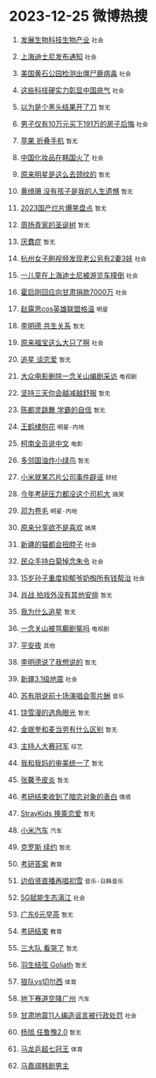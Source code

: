 # 2023-12-25 微博热搜 
1. [发展生物科技生物产业](https://m.weibo.cn/search?containerid=100103type%3D1%26t%3D10%26q%3D%23%E5%8F%91%E5%B1%95%E7%94%9F%E7%89%A9%E7%A7%91%E6%8A%80%E7%94%9F%E7%89%A9%E4%BA%A7%E4%B8%9A%23&stream_entry_id=51&isnewpage=1&extparam=seat%3D1%26cate%3D10103%26stream_entry_id%3D51%26pos%3D0%26filter_type%3Drealtimehot%26c_type%3D51%26q%3D%2523%25E5%258F%2591%25E5%25B1%2595%25E7%2594%259F%25E7%2589%25A9%25E7%25A7%2591%25E6%258A%2580%25E7%2594%259F%25E7%2589%25A9%25E4%25BA%25A7%25E4%25B8%259A%2523%26dgr%3D0%26display_time%3D1703449126%26pre_seqid%3D170344912647301625335) `社会` 

2. [上海迪士尼发布通知](https://m.weibo.cn/search?containerid=100103type%3D1%26t%3D10%26q%3D%23%E4%B8%8A%E6%B5%B7%E8%BF%AA%E5%A3%AB%E5%B0%BC%E5%8F%91%E5%B8%83%E9%80%9A%E7%9F%A5%23&stream_entry_id=31&isnewpage=1&extparam=seat%3D1%26band_rank%3D1%26flag%3D2%26filter_type%3Drealtimehot%26stream_entry_id%3D31%26c_type%3D31%26dgr%3D0%26cate%3D5001%26lcate%3D5001%26q%3D%2523%25E4%25B8%258A%25E6%25B5%25B7%25E8%25BF%25AA%25E5%25A3%25AB%25E5%25B0%25BC%25E5%258F%2591%25E5%25B8%2583%25E9%2580%259A%25E7%259F%25A5%2523%26realpos%3D1%26pos%3D0%26display_time%3D1703449126%26pre_seqid%3D170344912647301625335) `社会` 

3. [美国黄石公园检测出僵尸鹿病毒](https://m.weibo.cn/search?containerid=100103type%3D1%26t%3D10%26q%3D%23%E7%BE%8E%E5%9B%BD%E9%BB%84%E7%9F%B3%E5%85%AC%E5%9B%AD%E6%A3%80%E6%B5%8B%E5%87%BA%E5%83%B5%E5%B0%B8%E9%B9%BF%E7%97%85%E6%AF%92%23&stream_entry_id=31&isnewpage=1&extparam=seat%3D1%26band_rank%3D2%26flag%3D2%26filter_type%3Drealtimehot%26stream_entry_id%3D31%26c_type%3D31%26dgr%3D0%26cate%3D5001%26lcate%3D5001%26q%3D%2523%25E7%25BE%258E%25E5%259B%25BD%25E9%25BB%2584%25E7%259F%25B3%25E5%2585%25AC%25E5%259B%25AD%25E6%25A3%2580%25E6%25B5%258B%25E5%2587%25BA%25E5%2583%25B5%25E5%25B0%25B8%25E9%25B9%25BF%25E7%2597%2585%25E6%25AF%2592%2523%26realpos%3D2%26pos%3D1%26display_time%3D1703449126%26pre_seqid%3D170344912647301625335) `社会` 

4. [这些科技硬实力彰显中国底气](https://m.weibo.cn/search?containerid=100103type%3D1%26t%3D10%26q%3D%23%E8%BF%99%E4%BA%9B%E7%A7%91%E6%8A%80%E7%A1%AC%E5%AE%9E%E5%8A%9B%E5%BD%B0%E6%98%BE%E4%B8%AD%E5%9B%BD%E5%BA%95%E6%B0%94%23&stream_entry_id=31&isnewpage=1&extparam=seat%3D1%26band_rank%3D3%26flag%3D32768%26filter_type%3Drealtimehot%26stream_entry_id%3D31%26c_type%3D31%26dgr%3D0%26cate%3D5001%26lcate%3D5001%26q%3D%2523%25E8%25BF%2599%25E4%25BA%259B%25E7%25A7%2591%25E6%258A%2580%25E7%25A1%25AC%25E5%25AE%259E%25E5%258A%259B%25E5%25BD%25B0%25E6%2598%25BE%25E4%25B8%25AD%25E5%259B%25BD%25E5%25BA%2595%25E6%25B0%2594%2523%26realpos%3D3%26pos%3D2%26display_time%3D1703449126%26pre_seqid%3D170344912647301625335) `社会` 

5. [以为是个黑头结果开了刀](https://m.weibo.cn/search?containerid=100103type%3D1%26t%3D10%26q%3D%E4%BB%A5%E4%B8%BA%E6%98%AF%E4%B8%AA%E9%BB%91%E5%A4%B4%E7%BB%93%E6%9E%9C%E5%BC%80%E4%BA%86%E5%88%80&stream_entry_id=31&isnewpage=1&extparam=seat%3D1%26band_rank%3D4%26flag%3D2%26filter_type%3Drealtimehot%26stream_entry_id%3D31%26c_type%3D31%26dgr%3D0%26cate%3D5001%26lcate%3D5001%26q%3D%25E4%25BB%25A5%25E4%25B8%25BA%25E6%2598%25AF%25E4%25B8%25AA%25E9%25BB%2591%25E5%25A4%25B4%25E7%25BB%2593%25E6%259E%259C%25E5%25BC%2580%25E4%25BA%2586%25E5%2588%2580%26realpos%3D4%26pos%3D3%26display_time%3D1703449126%26pre_seqid%3D170344912647301625335) `暂无` 

6. [男子仅有10万元买下191万的房子后悔](https://m.weibo.cn/search?containerid=100103type%3D1%26t%3D10%26q%3D%23%E7%94%B7%E5%AD%90%E4%BB%85%E6%9C%8910%E4%B8%87%E5%85%83%E4%B9%B0%E4%B8%8B191%E4%B8%87%E7%9A%84%E6%88%BF%E5%AD%90%E5%90%8E%E6%82%94%23&stream_entry_id=31&isnewpage=1&extparam=seat%3D1%26band_rank%3D5%26flag%3D2%26filter_type%3Drealtimehot%26stream_entry_id%3D31%26c_type%3D31%26dgr%3D0%26cate%3D5001%26lcate%3D5001%26q%3D%2523%25E7%2594%25B7%25E5%25AD%2590%25E4%25BB%2585%25E6%259C%258910%25E4%25B8%2587%25E5%2585%2583%25E4%25B9%25B0%25E4%25B8%258B191%25E4%25B8%2587%25E7%259A%2584%25E6%2588%25BF%25E5%25AD%2590%25E5%2590%258E%25E6%2582%2594%2523%26realpos%3D5%26pos%3D4%26display_time%3D1703449126%26pre_seqid%3D170344912647301625335) `社会` 

7. [苹果 折叠手机](https://m.weibo.cn/search?containerid=100103type%3D1%26t%3D10%26q%3D%E8%8B%B9%E6%9E%9C+%E6%8A%98%E5%8F%A0%E6%89%8B%E6%9C%BA&stream_entry_id=31&isnewpage=1&extparam=seat%3D1%26band_rank%3D6%26flag%3D2%26filter_type%3Drealtimehot%26stream_entry_id%3D31%26c_type%3D31%26dgr%3D0%26cate%3D5001%26lcate%3D5001%26q%3D%25E8%258B%25B9%25E6%259E%259C%2520%25E6%258A%2598%25E5%258F%25A0%25E6%2589%258B%25E6%259C%25BA%26realpos%3D6%26pos%3D5%26display_time%3D1703449126%26pre_seqid%3D170344912647301625335) `暂无` 

8. [中国化妆品在韩国火了](https://m.weibo.cn/search?containerid=100103type%3D1%26t%3D10%26q%3D%23%E4%B8%AD%E5%9B%BD%E5%8C%96%E5%A6%86%E5%93%81%E5%9C%A8%E9%9F%A9%E5%9B%BD%E7%81%AB%E4%BA%86%23&stream_entry_id=31&isnewpage=1&extparam=seat%3D1%26band_rank%3D7%26flag%3D2%26filter_type%3Drealtimehot%26stream_entry_id%3D31%26c_type%3D31%26dgr%3D0%26cate%3D5001%26lcate%3D5001%26q%3D%2523%25E4%25B8%25AD%25E5%259B%25BD%25E5%258C%2596%25E5%25A6%2586%25E5%2593%2581%25E5%259C%25A8%25E9%259F%25A9%25E5%259B%25BD%25E7%2581%25AB%25E4%25BA%2586%2523%26realpos%3D7%26pos%3D6%26display_time%3D1703449126%26pre_seqid%3D170344912647301625335) `社会` 

9. [原来明星是这么去颈纹的](https://m.weibo.cn/search?containerid=100103type%3D1%26t%3D10%26q%3D%E5%8E%9F%E6%9D%A5%E6%98%8E%E6%98%9F%E6%98%AF%E8%BF%99%E4%B9%88%E5%8E%BB%E9%A2%88%E7%BA%B9%E7%9A%84&stream_entry_id=31&isnewpage=1&extparam=seat%3D1%26band_rank%3D8%26flag%3D2%26filter_type%3Drealtimehot%26stream_entry_id%3D31%26c_type%3D31%26dgr%3D0%26cate%3D5001%26lcate%3D5001%26q%3D%25E5%258E%259F%25E6%259D%25A5%25E6%2598%258E%25E6%2598%259F%25E6%2598%25AF%25E8%25BF%2599%25E4%25B9%2588%25E5%258E%25BB%25E9%25A2%2588%25E7%25BA%25B9%25E7%259A%2584%26realpos%3D8%26pos%3D7%26display_time%3D1703449126%26pre_seqid%3D170344912647301625335) `暂无` 

10. [黄绮珊 没有孩子是我的人生遗憾](https://m.weibo.cn/search?containerid=100103type%3D1%26t%3D10%26q%3D%E9%BB%84%E7%BB%AE%E7%8F%8A+%E6%B2%A1%E6%9C%89%E5%AD%A9%E5%AD%90%E6%98%AF%E6%88%91%E7%9A%84%E4%BA%BA%E7%94%9F%E9%81%97%E6%86%BE&stream_entry_id=31&isnewpage=1&extparam=seat%3D1%26band_rank%3D9%26flag%3D2%26filter_type%3Drealtimehot%26stream_entry_id%3D31%26c_type%3D31%26dgr%3D0%26cate%3D5001%26lcate%3D5001%26q%3D%25E9%25BB%2584%25E7%25BB%25AE%25E7%258F%258A%2520%25E6%25B2%25A1%25E6%259C%2589%25E5%25AD%25A9%25E5%25AD%2590%25E6%2598%25AF%25E6%2588%2591%25E7%259A%2584%25E4%25BA%25BA%25E7%2594%259F%25E9%2581%2597%25E6%2586%25BE%26realpos%3D9%26pos%3D8%26display_time%3D1703449126%26pre_seqid%3D170344912647301625335) `暂无` 

11. [2023国产烂片爆笑盘点](https://m.weibo.cn/search?containerid=100103type%3D1%26t%3D10%26q%3D2023%E5%9B%BD%E4%BA%A7%E7%83%82%E7%89%87%E7%88%86%E7%AC%91%E7%9B%98%E7%82%B9&stream_entry_id=31&isnewpage=1&extparam=seat%3D1%26band_rank%3D10%26flag%3D2%26filter_type%3Drealtimehot%26stream_entry_id%3D31%26c_type%3D31%26dgr%3D0%26cate%3D5001%26lcate%3D5001%26q%3D2023%25E5%259B%25BD%25E4%25BA%25A7%25E7%2583%2582%25E7%2589%2587%25E7%2588%2586%25E7%25AC%2591%25E7%259B%2598%25E7%2582%25B9%26realpos%3D10%26pos%3D9%26display_time%3D1703449126%26pre_seqid%3D170344912647301625335) `暂无` 

12. [周扬青家的圣诞树](https://m.weibo.cn/search?containerid=100103type%3D1%26t%3D10%26q%3D%23%E5%91%A8%E6%89%AC%E9%9D%92%E5%AE%B6%E7%9A%84%E5%9C%A3%E8%AF%9E%E6%A0%91%23&stream_entry_id=31&isnewpage=1&extparam=seat%3D1%26band_rank%3D11%26flag%3D2%26filter_type%3Drealtimehot%26stream_entry_id%3D31%26c_type%3D31%26dgr%3D0%26cate%3D5001%26lcate%3D5001%26q%3D%2523%25E5%2591%25A8%25E6%2589%25AC%25E9%259D%2592%25E5%25AE%25B6%25E7%259A%2584%25E5%259C%25A3%25E8%25AF%259E%25E6%25A0%2591%2523%26realpos%3D11%26pos%3D10%26display_time%3D1703449126%26pre_seqid%3D170344912647301625335) `暂无` 

13. [厌蠢症](https://m.weibo.cn/search?containerid=100103type%3D1%26t%3D10%26q%3D%E5%8E%8C%E8%A0%A2%E7%97%87&stream_entry_id=31&isnewpage=1&extparam=seat%3D1%26band_rank%3D12%26flag%3D2%26filter_type%3Drealtimehot%26stream_entry_id%3D31%26c_type%3D31%26dgr%3D0%26cate%3D5001%26lcate%3D5001%26q%3D%25E5%258E%258C%25E8%25A0%25A2%25E7%2597%2587%26realpos%3D12%26pos%3D11%26display_time%3D1703449126%26pre_seqid%3D170344912647301625335) `暂无` 

14. [杭州女子刷视频发现老公另有2妻3娃](https://m.weibo.cn/search?containerid=100103type%3D1%26t%3D10%26q%3D%23%E6%9D%AD%E5%B7%9E%E5%A5%B3%E5%AD%90%E5%88%B7%E8%A7%86%E9%A2%91%E5%8F%91%E7%8E%B0%E8%80%81%E5%85%AC%E5%8F%A6%E6%9C%892%E5%A6%BB3%E5%A8%83%23&stream_entry_id=31&isnewpage=1&extparam=seat%3D1%26band_rank%3D13%26flag%3D2%26filter_type%3Drealtimehot%26stream_entry_id%3D31%26c_type%3D31%26dgr%3D0%26cate%3D5001%26lcate%3D5001%26q%3D%2523%25E6%259D%25AD%25E5%25B7%259E%25E5%25A5%25B3%25E5%25AD%2590%25E5%2588%25B7%25E8%25A7%2586%25E9%25A2%2591%25E5%258F%2591%25E7%258E%25B0%25E8%2580%2581%25E5%2585%25AC%25E5%258F%25A6%25E6%259C%25892%25E5%25A6%25BB3%25E5%25A8%2583%2523%26realpos%3D13%26pos%3D12%26display_time%3D1703449126%26pre_seqid%3D170344912647301625335) `社会` 

15. [一儿童在上海迪士尼被游览车撞倒](https://m.weibo.cn/search?containerid=100103type%3D1%26t%3D10%26q%3D%23%E4%B8%80%E5%84%BF%E7%AB%A5%E5%9C%A8%E4%B8%8A%E6%B5%B7%E8%BF%AA%E5%A3%AB%E5%B0%BC%E8%A2%AB%E6%B8%B8%E8%A7%88%E8%BD%A6%E6%92%9E%E5%80%92%23&stream_entry_id=31&isnewpage=1&extparam=seat%3D1%26band_rank%3D14%26flag%3D2%26filter_type%3Drealtimehot%26stream_entry_id%3D31%26c_type%3D31%26dgr%3D0%26cate%3D5001%26lcate%3D5001%26q%3D%2523%25E4%25B8%2580%25E5%2584%25BF%25E7%25AB%25A5%25E5%259C%25A8%25E4%25B8%258A%25E6%25B5%25B7%25E8%25BF%25AA%25E5%25A3%25AB%25E5%25B0%25BC%25E8%25A2%25AB%25E6%25B8%25B8%25E8%25A7%2588%25E8%25BD%25A6%25E6%2592%259E%25E5%2580%2592%2523%26realpos%3D14%26pos%3D13%26display_time%3D1703449126%26pre_seqid%3D170344912647301625335) `社会` 

16. [霍启刚回应向甘肃捐款7000万](https://m.weibo.cn/search?containerid=100103type%3D1%26t%3D10%26q%3D%23%E9%9C%8D%E5%90%AF%E5%88%9A%E5%9B%9E%E5%BA%94%E5%90%91%E7%94%98%E8%82%83%E6%8D%90%E6%AC%BE7000%E4%B8%87%23&stream_entry_id=31&isnewpage=1&extparam=seat%3D1%26band_rank%3D15%26flag%3D2%26filter_type%3Drealtimehot%26stream_entry_id%3D31%26c_type%3D31%26dgr%3D0%26cate%3D5001%26lcate%3D5001%26q%3D%2523%25E9%259C%258D%25E5%2590%25AF%25E5%2588%259A%25E5%259B%259E%25E5%25BA%2594%25E5%2590%2591%25E7%2594%2598%25E8%2582%2583%25E6%258D%2590%25E6%25AC%25BE7000%25E4%25B8%2587%2523%26realpos%3D15%26pos%3D14%26display_time%3D1703449126%26pre_seqid%3D170344912647301625335) `社会` 

17. [赵露思cos英雄联盟格温](https://m.weibo.cn/search?containerid=100103type%3D1%26t%3D10%26q%3D%23%E8%B5%B5%E9%9C%B2%E6%80%9Dcos%E8%8B%B1%E9%9B%84%E8%81%94%E7%9B%9F%E6%A0%BC%E6%B8%A9%23&stream_entry_id=31&isnewpage=1&extparam=seat%3D1%26band_rank%3D16%26flag%3D2%26filter_type%3Drealtimehot%26stream_entry_id%3D31%26c_type%3D31%26dgr%3D0%26cate%3D5001%26lcate%3D5001%26q%3D%2523%25E8%25B5%25B5%25E9%259C%25B2%25E6%2580%259Dcos%25E8%258B%25B1%25E9%259B%2584%25E8%2581%2594%25E7%259B%259F%25E6%25A0%25BC%25E6%25B8%25A9%2523%26realpos%3D16%26pos%3D15%26display_time%3D1703449126%26pre_seqid%3D170344912647301625335) `明星` 

18. [李明德 共生关系](https://m.weibo.cn/search?containerid=100103type%3D1%26t%3D10%26q%3D%E6%9D%8E%E6%98%8E%E5%BE%B7+%E5%85%B1%E7%94%9F%E5%85%B3%E7%B3%BB&stream_entry_id=31&isnewpage=1&extparam=seat%3D1%26band_rank%3D17%26flag%3D2%26filter_type%3Drealtimehot%26stream_entry_id%3D31%26c_type%3D31%26dgr%3D0%26cate%3D5001%26lcate%3D5001%26q%3D%25E6%259D%258E%25E6%2598%258E%25E5%25BE%25B7%2520%25E5%2585%25B1%25E7%2594%259F%25E5%2585%25B3%25E7%25B3%25BB%26realpos%3D17%26pos%3D16%26display_time%3D1703449126%26pre_seqid%3D170344912647301625335) `暂无` 

19. [原来福宝这么大只了啊](https://m.weibo.cn/search?containerid=100103type%3D1%26t%3D10%26q%3D%23%E5%8E%9F%E6%9D%A5%E7%A6%8F%E5%AE%9D%E8%BF%99%E4%B9%88%E5%A4%A7%E5%8F%AA%E4%BA%86%E5%95%8A%23&stream_entry_id=31&isnewpage=1&extparam=seat%3D1%26band_rank%3D18%26flag%3D32768%26filter_type%3Drealtimehot%26stream_entry_id%3D31%26c_type%3D31%26dgr%3D0%26cate%3D5001%26lcate%3D5001%26q%3D%2523%25E5%258E%259F%25E6%259D%25A5%25E7%25A6%258F%25E5%25AE%259D%25E8%25BF%2599%25E4%25B9%2588%25E5%25A4%25A7%25E5%258F%25AA%25E4%25BA%2586%25E5%2595%258A%2523%26realpos%3D18%26pos%3D17%26display_time%3D1703449126%26pre_seqid%3D170344912647301625335) `社会` 

20. [追星 谈恋爱](https://m.weibo.cn/search?containerid=100103type%3D1%26t%3D10%26q%3D%E8%BF%BD%E6%98%9F+%E8%B0%88%E6%81%8B%E7%88%B1&stream_entry_id=31&isnewpage=1&extparam=seat%3D1%26band_rank%3D19%26flag%3D0%26filter_type%3Drealtimehot%26stream_entry_id%3D31%26c_type%3D31%26dgr%3D0%26cate%3D5001%26lcate%3D5001%26q%3D%25E8%25BF%25BD%25E6%2598%259F%2520%25E8%25B0%2588%25E6%2581%258B%25E7%2588%25B1%26realpos%3D19%26pos%3D18%26display_time%3D1703449126%26pre_seqid%3D170344912647301625335) `暂无` 

21. [大众电影删除一念关山编剧采访](https://m.weibo.cn/search?containerid=100103type%3D1%26t%3D10%26q%3D%23%E5%A4%A7%E4%BC%97%E7%94%B5%E5%BD%B1%E5%88%A0%E9%99%A4%E4%B8%80%E5%BF%B5%E5%85%B3%E5%B1%B1%E7%BC%96%E5%89%A7%E9%87%87%E8%AE%BF%23&stream_entry_id=31&isnewpage=1&extparam=seat%3D1%26band_rank%3D20%26flag%3D0%26filter_type%3Drealtimehot%26stream_entry_id%3D31%26c_type%3D31%26dgr%3D0%26cate%3D5001%26lcate%3D5001%26q%3D%2523%25E5%25A4%25A7%25E4%25BC%2597%25E7%2594%25B5%25E5%25BD%25B1%25E5%2588%25A0%25E9%2599%25A4%25E4%25B8%2580%25E5%25BF%25B5%25E5%2585%25B3%25E5%25B1%25B1%25E7%25BC%2596%25E5%2589%25A7%25E9%2587%2587%25E8%25AE%25BF%2523%26realpos%3D20%26pos%3D19%26display_time%3D1703449126%26pre_seqid%3D170344912647301625335) `电视剧` 

22. [坚持三天你会越减越舒服](https://m.weibo.cn/search?containerid=100103type%3D1%26t%3D10%26q%3D%E5%9D%9A%E6%8C%81%E4%B8%89%E5%A4%A9%E4%BD%A0%E4%BC%9A%E8%B6%8A%E5%87%8F%E8%B6%8A%E8%88%92%E6%9C%8D&stream_entry_id=31&isnewpage=1&extparam=seat%3D1%26band_rank%3D21%26flag%3D1%26filter_type%3Drealtimehot%26stream_entry_id%3D31%26c_type%3D31%26dgr%3D0%26cate%3D5001%26lcate%3D5001%26q%3D%25E5%259D%259A%25E6%258C%2581%25E4%25B8%2589%25E5%25A4%25A9%25E4%25BD%25A0%25E4%25BC%259A%25E8%25B6%258A%25E5%2587%258F%25E8%25B6%258A%25E8%2588%2592%25E6%259C%258D%26realpos%3D21%26pos%3D20%26display_time%3D1703449126%26pre_seqid%3D170344912647301625335) `暂无` 

23. [陈都灵跳舞 学霸的自信](https://m.weibo.cn/search?containerid=100103type%3D1%26t%3D10%26q%3D%E9%99%88%E9%83%BD%E7%81%B5%E8%B7%B3%E8%88%9E+%E5%AD%A6%E9%9C%B8%E7%9A%84%E8%87%AA%E4%BF%A1&stream_entry_id=31&isnewpage=1&extparam=seat%3D1%26band_rank%3D22%26flag%3D0%26filter_type%3Drealtimehot%26stream_entry_id%3D31%26c_type%3D31%26dgr%3D0%26cate%3D5001%26lcate%3D5001%26q%3D%25E9%2599%2588%25E9%2583%25BD%25E7%2581%25B5%25E8%25B7%25B3%25E8%2588%259E%2520%25E5%25AD%25A6%25E9%259C%25B8%25E7%259A%2584%25E8%2587%25AA%25E4%25BF%25A1%26realpos%3D22%26pos%3D21%26display_time%3D1703449126%26pre_seqid%3D170344912647301625335) `暂无` 

24. [王鹤棣抱花](https://m.weibo.cn/search?containerid=100103type%3D1%26t%3D10%26q%3D%23%E7%8E%8B%E9%B9%A4%E6%A3%A3%E6%8A%B1%E8%8A%B1%23&stream_entry_id=31&isnewpage=1&extparam=seat%3D1%26band_rank%3D23%26flag%3D0%26filter_type%3Drealtimehot%26stream_entry_id%3D31%26c_type%3D31%26dgr%3D0%26cate%3D5001%26lcate%3D5001%26q%3D%2523%25E7%258E%258B%25E9%25B9%25A4%25E6%25A3%25A3%25E6%258A%25B1%25E8%258A%25B1%2523%26realpos%3D23%26pos%3D22%26display_time%3D1703449126%26pre_seqid%3D170344912647301625335) `明星-内地` 

25. [柯南全员说中文](https://m.weibo.cn/search?containerid=100103type%3D1%26t%3D10%26q%3D%E6%9F%AF%E5%8D%97%E5%85%A8%E5%91%98%E8%AF%B4%E4%B8%AD%E6%96%87&stream_entry_id=31&isnewpage=1&extparam=seat%3D1%26band_rank%3D24%26flag%3D2%26filter_type%3Drealtimehot%26stream_entry_id%3D31%26c_type%3D31%26dgr%3D0%26cate%3D5001%26lcate%3D5001%26q%3D%25E6%259F%25AF%25E5%258D%2597%25E5%2585%25A8%25E5%2591%2598%25E8%25AF%25B4%25E4%25B8%25AD%25E6%2596%2587%26realpos%3D24%26pos%3D23%26display_time%3D1703449126%26pre_seqid%3D170344912647301625335) `电影` 

26. [多邻国油炸小绿鸟](https://m.weibo.cn/search?containerid=100103type%3D1%26t%3D10%26q%3D%E5%A4%9A%E9%82%BB%E5%9B%BD%E6%B2%B9%E7%82%B8%E5%B0%8F%E7%BB%BF%E9%B8%9F&stream_entry_id=31&isnewpage=1&extparam=seat%3D1%26band_rank%3D25%26flag%3D1%26filter_type%3Drealtimehot%26stream_entry_id%3D31%26c_type%3D31%26dgr%3D0%26cate%3D5001%26lcate%3D5001%26q%3D%25E5%25A4%259A%25E9%2582%25BB%25E5%259B%25BD%25E6%25B2%25B9%25E7%2582%25B8%25E5%25B0%258F%25E7%25BB%25BF%25E9%25B8%259F%26realpos%3D25%26pos%3D24%26display_time%3D1703449126%26pre_seqid%3D170344912647301625335) `暂无` 

27. [小米就某芯片公司事件辟谣](https://m.weibo.cn/search?containerid=100103type%3D1%26t%3D10%26q%3D%23%E5%B0%8F%E7%B1%B3%E5%B0%B1%E6%9F%90%E8%8A%AF%E7%89%87%E5%85%AC%E5%8F%B8%E4%BA%8B%E4%BB%B6%E8%BE%9F%E8%B0%A3%23&stream_entry_id=31&isnewpage=1&extparam=seat%3D1%26band_rank%3D26%26flag%3D0%26filter_type%3Drealtimehot%26stream_entry_id%3D31%26c_type%3D31%26dgr%3D0%26cate%3D5001%26lcate%3D5001%26q%3D%2523%25E5%25B0%258F%25E7%25B1%25B3%25E5%25B0%25B1%25E6%259F%2590%25E8%258A%25AF%25E7%2589%2587%25E5%2585%25AC%25E5%258F%25B8%25E4%25BA%258B%25E4%25BB%25B6%25E8%25BE%259F%25E8%25B0%25A3%2523%26realpos%3D26%26pos%3D25%26display_time%3D1703449126%26pre_seqid%3D170344912647301625335) `财经` 

28. [今年考研压力都没这个司机大](https://m.weibo.cn/search?containerid=100103type%3D1%26t%3D10%26q%3D%23%E4%BB%8A%E5%B9%B4%E8%80%83%E7%A0%94%E5%8E%8B%E5%8A%9B%E9%83%BD%E6%B2%A1%E8%BF%99%E4%B8%AA%E5%8F%B8%E6%9C%BA%E5%A4%A7%23&stream_entry_id=31&isnewpage=1&extparam=seat%3D1%26band_rank%3D27%26flag%3D0%26filter_type%3Drealtimehot%26stream_entry_id%3D31%26c_type%3D31%26dgr%3D0%26cate%3D5001%26lcate%3D5001%26q%3D%2523%25E4%25BB%258A%25E5%25B9%25B4%25E8%2580%2583%25E7%25A0%2594%25E5%258E%258B%25E5%258A%259B%25E9%2583%25BD%25E6%25B2%25A1%25E8%25BF%2599%25E4%25B8%25AA%25E5%258F%25B8%25E6%259C%25BA%25E5%25A4%25A7%2523%26realpos%3D27%26pos%3D26%26display_time%3D1703449126%26pre_seqid%3D170344912647301625335) `搞笑` 

29. [邓为卷毛](https://m.weibo.cn/search?containerid=100103type%3D1%26t%3D10%26q%3D%23%E9%82%93%E4%B8%BA%E5%8D%B7%E6%AF%9B%23&stream_entry_id=31&isnewpage=1&extparam=seat%3D1%26band_rank%3D28%26flag%3D0%26filter_type%3Drealtimehot%26stream_entry_id%3D31%26c_type%3D31%26dgr%3D0%26cate%3D5001%26lcate%3D5001%26q%3D%2523%25E9%2582%2593%25E4%25B8%25BA%25E5%258D%25B7%25E6%25AF%259B%2523%26realpos%3D28%26pos%3D27%26display_time%3D1703449126%26pre_seqid%3D170344912647301625335) `明星-内地` 

30. [原来分享欲不是喜欢](https://m.weibo.cn/search?containerid=100103type%3D1%26t%3D10%26q%3D%23%E5%8E%9F%E6%9D%A5%E5%88%86%E4%BA%AB%E6%AC%B2%E4%B8%8D%E6%98%AF%E5%96%9C%E6%AC%A2%23&stream_entry_id=31&isnewpage=1&extparam=seat%3D1%26band_rank%3D29%26flag%3D0%26filter_type%3Drealtimehot%26stream_entry_id%3D31%26c_type%3D31%26dgr%3D0%26cate%3D5001%26lcate%3D5001%26q%3D%2523%25E5%258E%259F%25E6%259D%25A5%25E5%2588%2586%25E4%25BA%25AB%25E6%25AC%25B2%25E4%25B8%258D%25E6%2598%25AF%25E5%2596%259C%25E6%25AC%25A2%2523%26realpos%3D29%26pos%3D28%26display_time%3D1703449126%26pre_seqid%3D170344912647301625335) `搞笑` 

31. [新疆的猫都会扭脖子](https://m.weibo.cn/search?containerid=100103type%3D1%26t%3D10%26q%3D%23%E6%96%B0%E7%96%86%E7%9A%84%E7%8C%AB%E9%83%BD%E4%BC%9A%E6%89%AD%E8%84%96%E5%AD%90%23&stream_entry_id=31&isnewpage=1&extparam=seat%3D1%26band_rank%3D30%26flag%3D0%26filter_type%3Drealtimehot%26stream_entry_id%3D31%26c_type%3D31%26dgr%3D0%26cate%3D5001%26lcate%3D5001%26q%3D%2523%25E6%2596%25B0%25E7%2596%2586%25E7%259A%2584%25E7%258C%25AB%25E9%2583%25BD%25E4%25BC%259A%25E6%2589%25AD%25E8%2584%2596%25E5%25AD%2590%2523%26realpos%3D30%26pos%3D29%26display_time%3D1703449126%26pre_seqid%3D170344912647301625335) `社会` 

32. [民众手持白菊悼念朱令](https://m.weibo.cn/search?containerid=100103type%3D1%26t%3D10%26q%3D%23%E6%B0%91%E4%BC%97%E6%89%8B%E6%8C%81%E7%99%BD%E8%8F%8A%E6%82%BC%E5%BF%B5%E6%9C%B1%E4%BB%A4%23&stream_entry_id=31&isnewpage=1&extparam=seat%3D1%26band_rank%3D31%26flag%3D0%26filter_type%3Drealtimehot%26stream_entry_id%3D31%26c_type%3D31%26dgr%3D0%26cate%3D5001%26lcate%3D5001%26q%3D%2523%25E6%25B0%2591%25E4%25BC%2597%25E6%2589%258B%25E6%258C%2581%25E7%2599%25BD%25E8%258F%258A%25E6%2582%25BC%25E5%25BF%25B5%25E6%259C%25B1%25E4%25BB%25A4%2523%26realpos%3D31%26pos%3D30%26display_time%3D1703449126%26pre_seqid%3D170344912647301625335) `社会` 

33. [15岁孙子重度抑郁爷奶掏所有钱帮治](https://m.weibo.cn/search?containerid=100103type%3D1%26t%3D10%26q%3D%2315%E5%B2%81%E5%AD%99%E5%AD%90%E9%87%8D%E5%BA%A6%E6%8A%91%E9%83%81%E7%88%B7%E5%A5%B6%E6%8E%8F%E6%89%80%E6%9C%89%E9%92%B1%E5%B8%AE%E6%B2%BB%23&stream_entry_id=31&isnewpage=1&extparam=seat%3D1%26band_rank%3D32%26flag%3D0%26filter_type%3Drealtimehot%26stream_entry_id%3D31%26c_type%3D31%26dgr%3D0%26cate%3D5001%26lcate%3D5001%26q%3D%252315%25E5%25B2%2581%25E5%25AD%2599%25E5%25AD%2590%25E9%2587%258D%25E5%25BA%25A6%25E6%258A%2591%25E9%2583%2581%25E7%2588%25B7%25E5%25A5%25B6%25E6%258E%258F%25E6%2589%2580%25E6%259C%2589%25E9%2592%25B1%25E5%25B8%25AE%25E6%25B2%25BB%2523%26realpos%3D32%26pos%3D31%26display_time%3D1703449126%26pre_seqid%3D170344912647301625335) `社会` 

34. [肖战 拍戏外没有其他安排](https://m.weibo.cn/search?containerid=100103type%3D1%26t%3D10%26q%3D%E8%82%96%E6%88%98+%E6%8B%8D%E6%88%8F%E5%A4%96%E6%B2%A1%E6%9C%89%E5%85%B6%E4%BB%96%E5%AE%89%E6%8E%92&stream_entry_id=31&isnewpage=1&extparam=seat%3D1%26band_rank%3D33%26flag%3D0%26filter_type%3Drealtimehot%26stream_entry_id%3D31%26c_type%3D31%26dgr%3D0%26cate%3D5001%26lcate%3D5001%26q%3D%25E8%2582%2596%25E6%2588%2598%2520%25E6%258B%258D%25E6%2588%258F%25E5%25A4%2596%25E6%25B2%25A1%25E6%259C%2589%25E5%2585%25B6%25E4%25BB%2596%25E5%25AE%2589%25E6%258E%2592%26realpos%3D33%26pos%3D32%26display_time%3D1703449126%26pre_seqid%3D170344912647301625335) `暂无` 

35. [我为什么追星](https://m.weibo.cn/search?containerid=100103type%3D1%26t%3D10%26q%3D%E6%88%91%E4%B8%BA%E4%BB%80%E4%B9%88%E8%BF%BD%E6%98%9F&stream_entry_id=31&isnewpage=1&extparam=seat%3D1%26band_rank%3D34%26flag%3D0%26filter_type%3Drealtimehot%26stream_entry_id%3D31%26c_type%3D31%26dgr%3D0%26cate%3D5001%26lcate%3D5001%26q%3D%25E6%2588%2591%25E4%25B8%25BA%25E4%25BB%2580%25E4%25B9%2588%25E8%25BF%25BD%25E6%2598%259F%26realpos%3D34%26pos%3D33%26display_time%3D1703449126%26pre_seqid%3D170344912647301625335) `暂无` 

36. [一念关山被骂癫剧冤吗](https://m.weibo.cn/search?containerid=100103type%3D1%26t%3D10%26q%3D%23%E4%B8%80%E5%BF%B5%E5%85%B3%E5%B1%B1%E8%A2%AB%E9%AA%82%E7%99%AB%E5%89%A7%E5%86%A4%E5%90%97%23&stream_entry_id=31&isnewpage=1&extparam=seat%3D1%26band_rank%3D35%26flag%3D0%26filter_type%3Drealtimehot%26stream_entry_id%3D31%26c_type%3D31%26dgr%3D0%26cate%3D5001%26lcate%3D5001%26q%3D%2523%25E4%25B8%2580%25E5%25BF%25B5%25E5%2585%25B3%25E5%25B1%25B1%25E8%25A2%25AB%25E9%25AA%2582%25E7%2599%25AB%25E5%2589%25A7%25E5%2586%25A4%25E5%2590%2597%2523%26realpos%3D35%26pos%3D34%26display_time%3D1703449126%26pre_seqid%3D170344912647301625335) `电视剧` 

37. [平安夜](https://m.weibo.cn/search?containerid=100103type%3D1%26t%3D10%26q%3D%E5%B9%B3%E5%AE%89%E5%A4%9C&stream_entry_id=31&isnewpage=1&extparam=seat%3D1%26band_rank%3D36%26flag%3D0%26filter_type%3Drealtimehot%26stream_entry_id%3D31%26c_type%3D31%26dgr%3D0%26cate%3D5001%26lcate%3D5001%26q%3D%25E5%25B9%25B3%25E5%25AE%2589%25E5%25A4%259C%26realpos%3D36%26pos%3D35%26display_time%3D1703449126%26pre_seqid%3D170344912647301625335) `其他` 

38. [李明德说了我想说的](https://m.weibo.cn/search?containerid=100103type%3D1%26t%3D10%26q%3D%E6%9D%8E%E6%98%8E%E5%BE%B7%E8%AF%B4%E4%BA%86%E6%88%91%E6%83%B3%E8%AF%B4%E7%9A%84&stream_entry_id=31&isnewpage=1&extparam=seat%3D1%26band_rank%3D37%26flag%3D0%26filter_type%3Drealtimehot%26stream_entry_id%3D31%26c_type%3D31%26dgr%3D0%26cate%3D5001%26lcate%3D5001%26q%3D%25E6%259D%258E%25E6%2598%258E%25E5%25BE%25B7%25E8%25AF%25B4%25E4%25BA%2586%25E6%2588%2591%25E6%2583%25B3%25E8%25AF%25B4%25E7%259A%2584%26realpos%3D37%26pos%3D36%26display_time%3D1703449126%26pre_seqid%3D170344912647301625335) `暂无` 

39. [新疆3.1级地震](https://m.weibo.cn/search?containerid=100103type%3D1%26t%3D10%26q%3D%23%E6%96%B0%E7%96%863.1%E7%BA%A7%E5%9C%B0%E9%9C%87%23&stream_entry_id=31&isnewpage=1&extparam=seat%3D1%26band_rank%3D38%26flag%3D0%26filter_type%3Drealtimehot%26stream_entry_id%3D31%26c_type%3D31%26dgr%3D0%26cate%3D5001%26lcate%3D5001%26q%3D%2523%25E6%2596%25B0%25E7%2596%25863.1%25E7%25BA%25A7%25E5%259C%25B0%25E9%259C%2587%2523%26realpos%3D38%26pos%3D37%26display_time%3D1703449126%26pre_seqid%3D170344912647301625335) `社会` 

40. [苏有朋说前十场演唱会零片酬](https://m.weibo.cn/search?containerid=100103type%3D1%26t%3D10%26q%3D%23%E8%8B%8F%E6%9C%89%E6%9C%8B%E8%AF%B4%E5%89%8D%E5%8D%81%E5%9C%BA%E6%BC%94%E5%94%B1%E4%BC%9A%E9%9B%B6%E7%89%87%E9%85%AC%23&stream_entry_id=31&isnewpage=1&extparam=seat%3D1%26band_rank%3D39%26flag%3D0%26filter_type%3Drealtimehot%26stream_entry_id%3D31%26c_type%3D31%26dgr%3D0%26cate%3D5001%26lcate%3D5001%26q%3D%2523%25E8%258B%258F%25E6%259C%2589%25E6%259C%258B%25E8%25AF%25B4%25E5%2589%258D%25E5%258D%2581%25E5%259C%25BA%25E6%25BC%2594%25E5%2594%25B1%25E4%25BC%259A%25E9%259B%25B6%25E7%2589%2587%25E9%2585%25AC%2523%26realpos%3D39%26pos%3D38%26display_time%3D1703449126%26pre_seqid%3D170344912647301625335) `音乐` 

41. [饶雪漫的选角眼光](https://m.weibo.cn/search?containerid=100103type%3D1%26t%3D10%26q%3D%E9%A5%B6%E9%9B%AA%E6%BC%AB%E7%9A%84%E9%80%89%E8%A7%92%E7%9C%BC%E5%85%89&stream_entry_id=31&isnewpage=1&extparam=seat%3D1%26band_rank%3D40%26flag%3D0%26filter_type%3Drealtimehot%26stream_entry_id%3D31%26c_type%3D31%26dgr%3D0%26cate%3D5001%26lcate%3D5001%26q%3D%25E9%25A5%25B6%25E9%259B%25AA%25E6%25BC%25AB%25E7%259A%2584%25E9%2580%2589%25E8%25A7%2592%25E7%259C%25BC%25E5%2585%2589%26realpos%3D40%26pos%3D39%26display_time%3D1703449126%26pre_seqid%3D170344912647301625335) `暂无` 

42. [金珉奎和麦当劳有什么区别](https://m.weibo.cn/search?containerid=100103type%3D1%26t%3D10%26q%3D%E9%87%91%E7%8F%89%E5%A5%8E%E5%92%8C%E9%BA%A6%E5%BD%93%E5%8A%B3%E6%9C%89%E4%BB%80%E4%B9%88%E5%8C%BA%E5%88%AB&stream_entry_id=31&isnewpage=1&extparam=seat%3D1%26band_rank%3D41%26flag%3D0%26filter_type%3Drealtimehot%26stream_entry_id%3D31%26c_type%3D31%26dgr%3D0%26cate%3D5001%26lcate%3D5001%26q%3D%25E9%2587%2591%25E7%258F%2589%25E5%25A5%258E%25E5%2592%258C%25E9%25BA%25A6%25E5%25BD%2593%25E5%258A%25B3%25E6%259C%2589%25E4%25BB%2580%25E4%25B9%2588%25E5%258C%25BA%25E5%2588%25AB%26realpos%3D41%26pos%3D40%26display_time%3D1703449126%26pre_seqid%3D170344912647301625335) `暂无` 

43. [主持人大赛冠军](https://m.weibo.cn/search?containerid=100103type%3D1%26t%3D10%26q%3D%23%E4%B8%BB%E6%8C%81%E4%BA%BA%E5%A4%A7%E8%B5%9B%E5%86%A0%E5%86%9B%23&stream_entry_id=31&isnewpage=1&extparam=seat%3D1%26band_rank%3D42%26flag%3D0%26filter_type%3Drealtimehot%26stream_entry_id%3D31%26c_type%3D31%26dgr%3D0%26cate%3D5001%26lcate%3D5001%26q%3D%2523%25E4%25B8%25BB%25E6%258C%2581%25E4%25BA%25BA%25E5%25A4%25A7%25E8%25B5%259B%25E5%2586%25A0%25E5%2586%259B%2523%26realpos%3D42%26pos%3D41%26display_time%3D1703449126%26pre_seqid%3D170344912647301625335) `综艺` 

44. [我和我妈的审美统一了](https://m.weibo.cn/search?containerid=100103type%3D1%26t%3D10%26q%3D%E6%88%91%E5%92%8C%E6%88%91%E5%A6%88%E7%9A%84%E5%AE%A1%E7%BE%8E%E7%BB%9F%E4%B8%80%E4%BA%86&stream_entry_id=31&isnewpage=1&extparam=seat%3D1%26band_rank%3D43%26flag%3D0%26filter_type%3Drealtimehot%26stream_entry_id%3D31%26c_type%3D31%26dgr%3D0%26cate%3D5001%26lcate%3D5001%26q%3D%25E6%2588%2591%25E5%2592%258C%25E6%2588%2591%25E5%25A6%2588%25E7%259A%2584%25E5%25AE%25A1%25E7%25BE%258E%25E7%25BB%259F%25E4%25B8%2580%25E4%25BA%2586%26realpos%3D43%26pos%3D42%26display_time%3D1703449126%26pre_seqid%3D170344912647301625335) `暂无` 

45. [张馨予皮炎](https://m.weibo.cn/search?containerid=100103type%3D1%26t%3D10%26q%3D%E5%BC%A0%E9%A6%A8%E4%BA%88%E7%9A%AE%E7%82%8E&stream_entry_id=31&isnewpage=1&extparam=seat%3D1%26band_rank%3D44%26flag%3D0%26filter_type%3Drealtimehot%26stream_entry_id%3D31%26c_type%3D31%26dgr%3D0%26cate%3D5001%26lcate%3D5001%26q%3D%25E5%25BC%25A0%25E9%25A6%25A8%25E4%25BA%2588%25E7%259A%25AE%25E7%2582%258E%26realpos%3D44%26pos%3D43%26display_time%3D1703449126%26pre_seqid%3D170344912647301625335) `暂无` 

46. [考研结束收到了暗恋对象的表白](https://m.weibo.cn/search?containerid=100103type%3D1%26t%3D10%26q%3D%23%E8%80%83%E7%A0%94%E7%BB%93%E6%9D%9F%E6%94%B6%E5%88%B0%E4%BA%86%E6%9A%97%E6%81%8B%E5%AF%B9%E8%B1%A1%E7%9A%84%E8%A1%A8%E7%99%BD%23&stream_entry_id=31&isnewpage=1&extparam=seat%3D1%26band_rank%3D45%26flag%3D0%26filter_type%3Drealtimehot%26stream_entry_id%3D31%26c_type%3D31%26dgr%3D0%26cate%3D5001%26lcate%3D5001%26q%3D%2523%25E8%2580%2583%25E7%25A0%2594%25E7%25BB%2593%25E6%259D%259F%25E6%2594%25B6%25E5%2588%25B0%25E4%25BA%2586%25E6%259A%2597%25E6%2581%258B%25E5%25AF%25B9%25E8%25B1%25A1%25E7%259A%2584%25E8%25A1%25A8%25E7%2599%25BD%2523%26realpos%3D45%26pos%3D44%26display_time%3D1703449126%26pre_seqid%3D170344912647301625335) `情感` 

47. [StrayKids 换乘恋爱](https://m.weibo.cn/search?containerid=100103type%3D1%26t%3D10%26q%3DStrayKids+%E6%8D%A2%E4%B9%98%E6%81%8B%E7%88%B1&stream_entry_id=31&isnewpage=1&extparam=seat%3D1%26band_rank%3D46%26flag%3D0%26filter_type%3Drealtimehot%26stream_entry_id%3D31%26c_type%3D31%26dgr%3D0%26cate%3D5001%26lcate%3D5001%26q%3DStrayKids%2520%25E6%258D%25A2%25E4%25B9%2598%25E6%2581%258B%25E7%2588%25B1%26realpos%3D46%26pos%3D45%26display_time%3D1703449126%26pre_seqid%3D170344912647301625335) `暂无` 

48. [小米汽车](https://m.weibo.cn/search?containerid=100103type%3D1%26t%3D10%26q%3D%E5%B0%8F%E7%B1%B3%E6%B1%BD%E8%BD%A6&stream_entry_id=31&isnewpage=1&extparam=seat%3D1%26band_rank%3D47%26flag%3D0%26filter_type%3Drealtimehot%26stream_entry_id%3D31%26c_type%3D31%26dgr%3D0%26cate%3D5001%26lcate%3D5001%26q%3D%25E5%25B0%258F%25E7%25B1%25B3%25E6%25B1%25BD%25E8%25BD%25A6%26realpos%3D47%26pos%3D46%26display_time%3D1703449126%26pre_seqid%3D170344912647301625335) `汽车` 

49. [克罗斯 续约](https://m.weibo.cn/search?containerid=100103type%3D1%26t%3D10%26q%3D%E5%85%8B%E7%BD%97%E6%96%AF+%E7%BB%AD%E7%BA%A6&stream_entry_id=31&isnewpage=1&extparam=seat%3D1%26band_rank%3D48%26flag%3D0%26filter_type%3Drealtimehot%26stream_entry_id%3D31%26c_type%3D31%26dgr%3D0%26cate%3D5001%26lcate%3D5001%26q%3D%25E5%2585%258B%25E7%25BD%2597%25E6%2596%25AF%2520%25E7%25BB%25AD%25E7%25BA%25A6%26realpos%3D48%26pos%3D47%26display_time%3D1703449126%26pre_seqid%3D170344912647301625335) `暂无` 

50. [考研答案](https://m.weibo.cn/search?containerid=100103type%3D1%26t%3D10%26q%3D%E8%80%83%E7%A0%94%E7%AD%94%E6%A1%88&stream_entry_id=31&isnewpage=1&extparam=seat%3D1%26band_rank%3D49%26flag%3D0%26filter_type%3Drealtimehot%26stream_entry_id%3D31%26c_type%3D31%26dgr%3D0%26cate%3D5001%26lcate%3D5001%26q%3D%25E8%2580%2583%25E7%25A0%2594%25E7%25AD%2594%25E6%25A1%2588%26realpos%3D49%26pos%3D48%26display_time%3D1703449126%26pre_seqid%3D170344912647301625335) `教育` 

51. [边伯贤直播再唱初雪](https://m.weibo.cn/search?containerid=100103type%3D1%26t%3D10%26q%3D%23%E8%BE%B9%E4%BC%AF%E8%B4%A4%E7%9B%B4%E6%92%AD%E5%86%8D%E5%94%B1%E5%88%9D%E9%9B%AA%23&stream_entry_id=31&isnewpage=1&extparam=seat%3D1%26band_rank%3D50%26flag%3D0%26filter_type%3Drealtimehot%26stream_entry_id%3D31%26c_type%3D31%26dgr%3D0%26cate%3D5001%26lcate%3D5001%26q%3D%2523%25E8%25BE%25B9%25E4%25BC%25AF%25E8%25B4%25A4%25E7%259B%25B4%25E6%2592%25AD%25E5%2586%258D%25E5%2594%25B1%25E5%2588%259D%25E9%259B%25AA%2523%26realpos%3D50%26pos%3D49%26display_time%3D1703449126%26pre_seqid%3D170344912647301625335) `音乐-日韩音乐` 

52. [5G赋能生态漓江](https://m.weibo.cn/search?containerid=100103type%3D1%26t%3D10%26q%3D%235G%E8%B5%8B%E8%83%BD%E7%94%9F%E6%80%81%E6%BC%93%E6%B1%9F%23&stream_entry_id=51&isnewpage=1&extparam=seat%3D1%26cate%3D10103%26stream_entry_id%3D51%26pos%3D0%26filter_type%3Drealtimehot%26c_type%3D51%26q%3D%25235G%25E8%25B5%258B%25E8%2583%25BD%25E7%2594%259F%25E6%2580%2581%25E6%25BC%2593%25E6%25B1%259F%2523%26dgr%3D0%26display_time%3D1703445282%26pre_seqid%3D170344528286901565299) `社会` 

53. [广东6元早茶](https://m.weibo.cn/search?containerid=100103type%3D1%26t%3D10%26q%3D%E5%B9%BF%E4%B8%9C6%E5%85%83%E6%97%A9%E8%8C%B6&stream_entry_id=31&isnewpage=1&extparam=seat%3D1%26band_rank%3D40%26flag%3D0%26filter_type%3Drealtimehot%26stream_entry_id%3D31%26c_type%3D31%26dgr%3D0%26cate%3D5001%26lcate%3D5001%26q%3D%25E5%25B9%25BF%25E4%25B8%259C6%25E5%2585%2583%25E6%2597%25A9%25E8%258C%25B6%26realpos%3D40%26pos%3D39%26display_time%3D1703445282%26pre_seqid%3D170344528286901565299) `暂无` 

54. [考研结束](https://m.weibo.cn/search?containerid=100103type%3D1%26t%3D10%26q%3D%E8%80%83%E7%A0%94%E7%BB%93%E6%9D%9F&stream_entry_id=31&isnewpage=1&extparam=seat%3D1%26band_rank%3D47%26flag%3D0%26filter_type%3Drealtimehot%26stream_entry_id%3D31%26c_type%3D31%26dgr%3D0%26cate%3D5001%26lcate%3D5001%26q%3D%25E8%2580%2583%25E7%25A0%2594%25E7%25BB%2593%25E6%259D%259F%26realpos%3D47%26pos%3D46%26display_time%3D1703445282%26pre_seqid%3D170344528286901565299) `教育` 

55. [三大队 看哭了](https://m.weibo.cn/search?containerid=100103type%3D1%26t%3D10%26q%3D%E4%B8%89%E5%A4%A7%E9%98%9F+%E7%9C%8B%E5%93%AD%E4%BA%86&stream_entry_id=31&isnewpage=1&extparam=seat%3D1%26band_rank%3D50%26flag%3D0%26filter_type%3Drealtimehot%26stream_entry_id%3D31%26c_type%3D31%26dgr%3D0%26cate%3D5001%26lcate%3D5001%26q%3D%25E4%25B8%2589%25E5%25A4%25A7%25E9%2598%259F%2520%25E7%259C%258B%25E5%2593%25AD%25E4%25BA%2586%26realpos%3D50%26pos%3D49%26display_time%3D1703445282%26pre_seqid%3D170344528286901565299) `暂无` 

56. [羽生结弦 Goliath](https://m.weibo.cn/search?containerid=100103type%3D1%26t%3D10%26q%3D%E7%BE%BD%E7%94%9F%E7%BB%93%E5%BC%A6+Goliath&stream_entry_id=31&isnewpage=1&extparam=seat%3D1%26band_rank%3D47%26flag%3D0%26filter_type%3Drealtimehot%26stream_entry_id%3D31%26c_type%3D31%26dgr%3D0%26cate%3D5001%26lcate%3D5001%26q%3D%25E7%25BE%25BD%25E7%2594%259F%25E7%25BB%2593%25E5%25BC%25A6%2520Goliath%26realpos%3D47%26pos%3D46%26display_time%3D1703442125%26pre_seqid%3D1703442125664029873124) `暂无` 

57. [狼队vs切尔西](https://m.weibo.cn/search?containerid=100103type%3D1%26t%3D10%26q%3D%23%E7%8B%BC%E9%98%9Fvs%E5%88%87%E5%B0%94%E8%A5%BF%23&stream_entry_id=31&isnewpage=1&extparam=seat%3D1%26band_rank%3D49%26flag%3D1%26filter_type%3Drealtimehot%26stream_entry_id%3D31%26c_type%3D31%26dgr%3D0%26cate%3D5001%26lcate%3D5001%26q%3D%2523%25E7%258B%25BC%25E9%2598%259Fvs%25E5%2588%2587%25E5%25B0%2594%25E8%25A5%25BF%2523%26realpos%3D49%26pos%3D48%26display_time%3D1703442125%26pre_seqid%3D1703442125664029873124) `体育` 

58. [地下赛道空降广州](https://m.weibo.cn/search?containerid=100103type%3D1%26t%3D10%26q%3D%23%E5%9C%B0%E4%B8%8B%E8%B5%9B%E9%81%93%E7%A9%BA%E9%99%8D%E5%B9%BF%E5%B7%9E%23&stream_entry_id=31&isnewpage=1&extparam=seat%3D1%26cate%3D5001%26topic_ad%3D1%26pos%3D3%26band_rank%3D4%26q%3D%2523%25E5%259C%25B0%25E4%25B8%258B%25E8%25B5%259B%25E9%2581%2593%25E7%25A9%25BA%25E9%2599%258D%25E5%25B9%25BF%25E5%25B7%259E%2523%26is_ad_pos%3D1%26filter_type%3Drealtimehot%26adid%3D215487%26lcate%3D5001%26c_type%3D31%26dgr%3D0%26stream_entry_id%3D31%26display_time%3D1703438176%26pre_seqid%3D170343817631704275231) `汽车` 

59. [甘肃地震11人编造谣言被行政处罚](https://m.weibo.cn/search?containerid=100103type%3D1%26t%3D10%26q%3D%23%E7%94%98%E8%82%83%E5%9C%B0%E9%9C%8711%E4%BA%BA%E7%BC%96%E9%80%A0%E8%B0%A3%E8%A8%80%E8%A2%AB%E8%A1%8C%E6%94%BF%E5%A4%84%E7%BD%9A%23&stream_entry_id=31&isnewpage=1&extparam=seat%3D1%26cate%3D5001%26pos%3D7%26band_rank%3D7%26q%3D%2523%25E7%2594%2598%25E8%2582%2583%25E5%259C%25B0%25E9%259C%258711%25E4%25BA%25BA%25E7%25BC%2596%25E9%2580%25A0%25E8%25B0%25A3%25E8%25A8%2580%25E8%25A2%25AB%25E8%25A1%258C%25E6%2594%25BF%25E5%25A4%2584%25E7%25BD%259A%2523%26is_ad_pos%3D1%26filter_type%3Drealtimehot%26adid%3D215789%26lcate%3D5001%26c_type%3D31%26dgr%3D0%26stream_entry_id%3D31%26display_time%3D1703438176%26pre_seqid%3D170343817631704275231) `社会` 

60. [杨旭 任鲁豫2.0](https://m.weibo.cn/search?containerid=100103type%3D1%26t%3D10%26q%3D%E6%9D%A8%E6%97%AD+%E4%BB%BB%E9%B2%81%E8%B1%AB2.0&stream_entry_id=31&isnewpage=1&extparam=seat%3D1%26cate%3D5001%26flag%3D0%26band_rank%3D49%26dgr%3D0%26q%3D%25E6%259D%25A8%25E6%2597%25AD%2520%25E4%25BB%25BB%25E9%25B2%2581%25E8%25B1%25AB2.0%26filter_type%3Drealtimehot%26lcate%3D5001%26stream_entry_id%3D31%26realpos%3D49%26c_type%3D31%26pos%3D50%26display_time%3D1703438176%26pre_seqid%3D170343817631704275231) `暂无` 

61. [马龙乒超七冠王](https://m.weibo.cn/search?containerid=100103type%3D1%26t%3D10%26q%3D%23%E9%A9%AC%E9%BE%99%E4%B9%92%E8%B6%85%E4%B8%83%E5%86%A0%E7%8E%8B%23&stream_entry_id=31&isnewpage=1&extparam=seat%3D1%26stream_entry_id%3D31%26flag%3D1%26q%3D%2523%25E9%25A9%25AC%25E9%25BE%2599%25E4%25B9%2592%25E8%25B6%2585%25E4%25B8%2583%25E5%2586%25A0%25E7%258E%258B%2523%26band_rank%3D39%26dgr%3D0%26realpos%3D39%26filter_type%3Drealtimehot%26pos%3D38%26c_type%3D31%26lcate%3D5001%26cate%3D5001%26display_time%3D1703434991%26pre_seqid%3D1703434991217015562191) `体育` 

62. [马嘉祺韩剧男主](https://m.weibo.cn/search?containerid=100103type%3D1%26t%3D10%26q%3D%23%E9%A9%AC%E5%98%89%E7%A5%BA%E9%9F%A9%E5%89%A7%E7%94%B7%E4%B8%BB%23&stream_entry_id=31&isnewpage=1&extparam=seat%3D1%26stream_entry_id%3D31%26flag%3D0%26q%3D%2523%25E9%25A9%25AC%25E5%2598%2589%25E7%25A5%25BA%25E9%259F%25A9%25E5%2589%25A7%25E7%2594%25B7%25E4%25B8%25BB%2523%26band_rank%3D44%26dgr%3D0%26realpos%3D44%26filter_type%3Drealtimehot%26pos%3D43%26c_type%3D31%26lcate%3D5001%26cate%3D5001%26display_time%3D1703434991%26pre_seqid%3D1703434991217015562191)  

